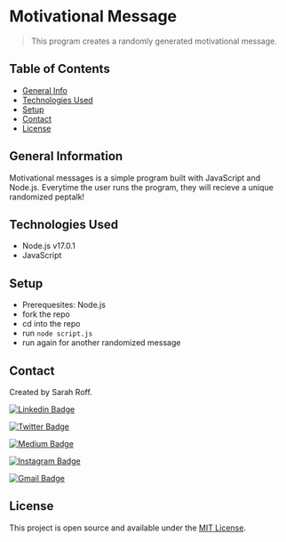 # Motivational Message
> This program creates a randomly generated motivational message.

## Table of Contents
* [General Info](#general-information)
* [Technologies Used](#technologies-used)
* [Setup](#setup)
* [Contact](#contact)
* [License](#license)


## General Information
Motivational messages is a simple program built with JavaScript and Node.js. Everytime the user runs the program, they will recieve a unique randomized peptalk!

## Technologies Used
- Node.js v17.0.1
- JavaScript

## Setup
- Prerequesites: Node.js
- fork the repo
- cd into the repo
- run `node script.js`
- run again for another randomized message


## Contact

Created by Sarah Roff. 

[![Linkedin Badge](https://img.shields.io/badge/-LinkedIn-blue?style=flat-square&logo=Linkedin&logoColor=white&link=https://www.linkedin.com/in/sarahroff/)](https://www.linkedin.com/in/sarahroff/)

[![Twitter Badge](https://img.shields.io/badge/-Twitter-lightblue?style=flat-square&logo=Twitter&logoColor=grey&link=https://twitter.com/SarahRoff27)](https://twitter.com/SarahRoff27)

[![Medium Badge](https://img.shields.io/badge/-Medium-black?style=flat-square&labelColor=000000&logo=Medium&link=https://medium.com/@sarahroff)](https://medium.com/@sarahroff)

[![Instagram Badge](https://img.shields.io/badge/-Instagram-red?style=flat-square&logo=Instagram&logoColor=white&link=https://www.instagram.com/sarah.vroff/)](https://www.instagram.com/sarah.vroff/)

[![Gmail Badge](https://img.shields.io/badge/-Gmail-c14438?style=flat-square&logo=Gmail&logoColor=white&link=mailto:sarahroff2006@gmail.com)](mailto:sarahroff2006@gmail.com)


## License 
This project is open source and available under the [MIT License](). 
